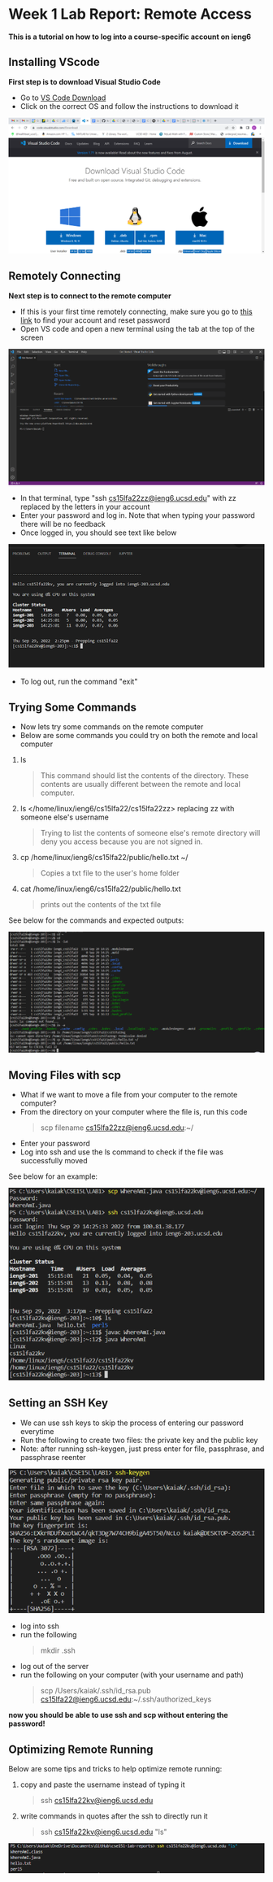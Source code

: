 # Week 1 Lab Report: Remote Access

**This is a tutorial on how to log into a course-specific account on ieng6**

## Installing VScode

**First step is to download Visual Studio Code**

- Go to [VS Code Download](https://code.visualstudio.com/Download)
- Click on the correct OS and follow the instructions to download it

![Image](cselab1image1.PNG)

## Remotely Connecting

**Next step is to connect to the remote computer**

- If this is your first time remotely connecting, make sure you go to [this link](https://sdacs.ucsd.edu/~icc/index.php) to find your account and reset password
- Open VS code and open a new terminal using the tab at the top of the screen

![Image](cselab1image2.PNG)

- In that terminal, type "ssh cs15lfa22zz@ieng6.ucsd.edu" with zz replaced by the letters in your account
- Enter your password and log in. Note that when typing your password there will be no feedback
- Once logged in, you should see text like below

![Image](cselab1image3.PNG)

- To log out, run the command "exit"

## Trying Some Commands

- Now lets try some commands on the remote computer
- Below are some commands you could try on both the remote and local computer

1. ls
   > This command should list the contents of the directory. These contents are usually different between the remote and local computer.
2. ls </home/linux/ieng6/cs15lfa22/cs15lfa22zz> replacing zz with someone else's username
   > Trying to list the contents of someone else's remote directory will deny you access because you are not signed in.
3. cp /home/linux/ieng6/cs15lfa22/public/hello.txt ~/
   > Copies a txt file to the user's home folder
4. cat /home/linux/ieng6/cs15lfa22/public/hello.txt
   > prints out the contents of the txt file

See below for the commands and expected outputs:

![Image](cselab1image4.PNG)

## Moving Files with scp

- What if we want to move a file from your computer to the remote computer?
- From the directory on your computer where the file is, run this code
  > scp filename cs15lfa22zz@ieng6.ucsd.edu:~/
- Enter your password
- Log into ssh and use the ls command to check if the file was successfully moved

See below for an example:

![Image](cselab1image6.PNG)

## Setting an SSH Key

- We can use ssh keys to skip the process of entering our password everytime
- Run the following to create two files: the private key and the public key
- Note: after running ssh-keygen, just press enter for file, passphrase, and passphrase reenter

![Image](cselab1image7.PNG)

- log into ssh
- run the following
  > mkdir .ssh
- log out of the server
- run the following on your computer (with your username and path)
  > scp /Users/kaiak/.ssh/id_rsa.pub cs15lfa22@ieng6.ucsd.edu:~/.ssh/authorized_keys

**now you should be able to use ssh and scp without entering the password!**

## Optimizing Remote Running

Below are some tips and tricks to help optimize remote running:

1. copy and paste the username instead of typing it
   > ssh cs15lfa22kv@ieng6.ucsd.edu
2. write commands in quotes after the ssh to directly run it
   > ssh cs15lfa22kv@ieng6.ucsd.edu "ls"

![Image](cselab1image8.PNG)
